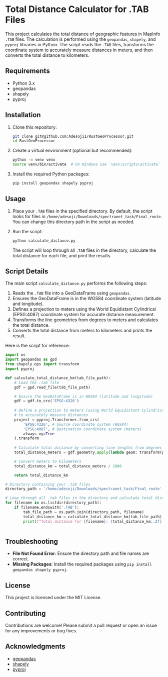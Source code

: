 
# Total Distance Calculator for .TAB Files

This project calculates the total distance of geographic features in MapInfo `.TAB` files. The calculation is performed using the `geopandas`, `shapely`, and `pyproj` libraries in Python. The script reads the `.TAB` files, transforms the coordinate system to accurately measure distances in meters, and then converts the total distance to kilometers.

## Requirements

- Python 3.x
- geopandas
- shapely
- pyproj

## Installation

1. Clone this repository:

    ```sh
    git clone git@github.com:Adesoji1/RustGeoProcessor.git
    cd RustGeoProcessor
    ```

2. Create a virtual environment (optional but recommended):

    ```sh
    python -m venv venv
    source venv/bin/activate  # On Windows use `venv\Scripts\activate`
    ```

3. Install the required Python packages:

    ```sh
    pip install geopandas shapely pyproj
    ```

## Usage

1. Place your `.TAB` files in the specified directory. By default, the script looks for files in `/home/adesoji/Downloads/spectranet_task/Final_route`. You can change this directory path in the script as needed.

2. Run the script:

    ```sh
    python calculate_distance.py
    ```

   The script will loop through all `.TAB` files in the directory, calculate the total distance for each file, and print the results.

## Script Details

The main script `calculate_distance.py` performs the following steps:

1. Reads the `.TAB` file into a GeoDataFrame using `geopandas`.
2. Ensures the GeoDataFrame is in the WGS84 coordinate system (latitude and longitude).
3. Defines a projection to meters using the World Equidistant Cylindrical (EPSG:4087) coordinate system for accurate distance measurement.
4. Transforms the line geometries from degrees to meters and calculates the total distance.
5. Converts the total distance from meters to kilometers and prints the result.

Here is the script for reference:

```python
import os
import geopandas as gpd
from shapely.ops import transform
import pyproj

def calculate_total_distance_km(tab_file_path):
    # Load the .tab file
    gdf = gpd.read_file(tab_file_path)

    # Ensure the GeoDataFrame is in WGS84 (latitude and longitude)
    gdf = gdf.to_crs('EPSG:4326')
   
    # Define a projection to meters (using World Equidistant Cylindrical, EPSG:4087)
    # to accurately measure distances
    project = pyproj.Transformer.from_crs(
        'EPSG:4326', # Source coordinate system (WGS84)
        'EPSG:4087', # Destination coordinate system (meters)
        always_xy=True
    ).transform
   
    # Calculate total distance by converting line lengths from degrees to meters
    total_distance_meters = gdf.geometry.apply(lambda geom: transform(project, geom).length).sum()

    # Convert meters to kilometers
    total_distance_km = total_distance_meters / 1000

    return total_distance_km

# Directory containing your .tab files
directory_path = '/home/adesoji/Downloads/spectranet_task/Final_route'

# Loop through all .tab files in the directory and calculate total distances
for filename in os.listdir(directory_path):
    if filename.endswith('.TAB'):
        tab_file_path = os.path.join(directory_path, filename)
        total_distance_km = calculate_total_distance_km(tab_file_path)
        print(f"Total distance for {filename}: {total_distance_km:.2f} km")
```
![]()

## Troubleshooting

- **File Not Found Error**: Ensure the directory path and file names are correct.
- **Missing Packages**: Install the required packages using `pip install geopandas shapely pyproj`.

## License

This project is licensed under the MIT License.

## Contributing

Contributions are welcome! Please submit a pull request or open an issue for any improvements or bug fixes.

## Acknowledgments

- [geopandas](https://geopandas.org/)
- [shapely](https://shapely.readthedocs.io/)
- [pyproj](https://pyproj4.github.io/pyproj/stable/)

